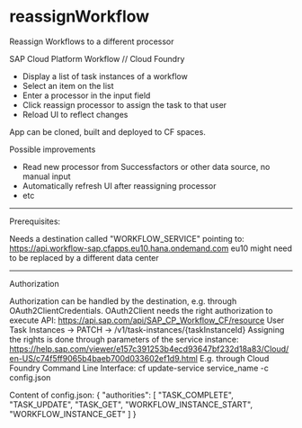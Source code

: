 # reassignWorkflow
Reassign Workflows to a different processor

SAP Cloud Platform Workflow // Cloud Foundry

- Display a list of task instances of a workflow
- Select an item on the list
- Enter a processor in the input field
- Click reassign processor to assign the task to that user
- Reload UI to reflect changes

App can be cloned, built and deployed to CF spaces.

Possible improvements
 - Read new processor from Successfactors or other data source, no manual input
 - Automatically refresh UI after reassigning processor
 - etc
____________
Prerequisites:
 
Needs a destination called "WORKFLOW_SERVICE" pointing to:
https://api.workflow-sap.cfapps.eu10.hana.ondemand.com
eu10 might need to be replaced by a different data center
____________
Authorization

Authorization can be handled by the destination, e.g. through OAuth2ClientCredentials.
OAuth2Client needs the right authorization to execute API: 
https://api.sap.com/api/SAP_CP_Workflow_CF/resource
User Task Instances -> PATCH -> /v1/task-instances/{taskInstanceId}
Assigning the rights is done through parameters of the service instance:
https://help.sap.com/viewer/e157c391253b4ecd93647bf232d18a83/Cloud/en-US/c74f5ff9065b4baeb700d033602ef1d9.html
E.g. through Cloud Foundry Command Line Interface: cf update-service service_name -c config.json 

Content of config.json:
{
    "authorities": [
        "TASK_COMPLETE",
        "TASK_UPDATE",
        "TASK_GET",
        "WORKFLOW_INSTANCE_START",
        "WORKFLOW_INSTANCE_GET"
    ]
}
